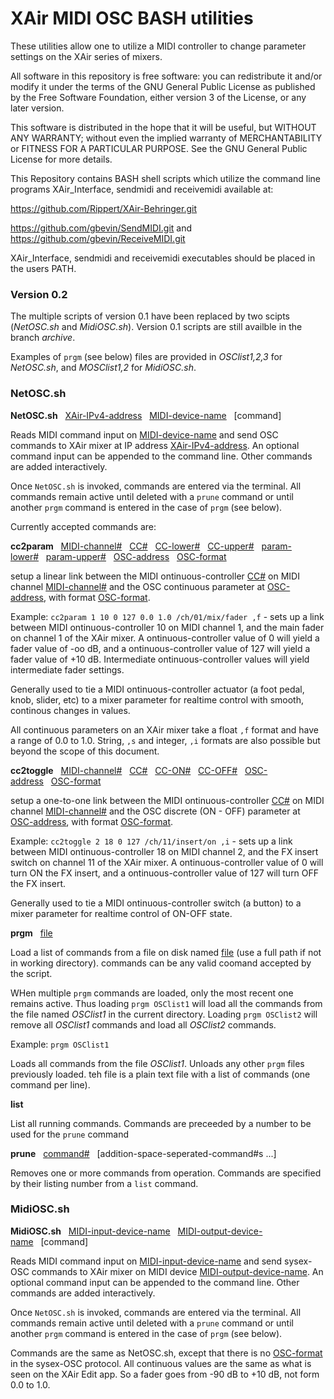 # XAir MIDI OSC BASH utilities
These utilities allow one to utilize a MIDI controller to change parameter settings on the XAir series of mixers.

All software in this repository is free software: you can redistribute it and/or modify it under the terms of the GNU General Public License as published by the Free Software Foundation, either version 3 of the License, or any later version.

This software is distributed in the hope that it will be useful, but WITHOUT ANY WARRANTY; without even the implied warranty of MERCHANTABILITY or FITNESS FOR A PARTICULAR PURPOSE. See the GNU General Public License for more details.

This Repository contains BASH shell scripts which utilize the command line programs XAir_Interface, sendmidi and receivemidi available at:

https://github.com/Rippert/XAir-Behringer.git

https://github.com/gbevin/SendMIDI.git and https://github.com/gbevin/ReceiveMIDI.git

XAir_Interface, sendmidi and receivemidi executables should be placed in the users PATH.

### Version 0.2
The multiple scripts of version 0.1 have been replaced by two scipts (*NetOSC.sh* and *MidiOSC.sh*). Version 0.1 scripts are still availble in the branch *archive*.

Examples of `prgm` (see below) files are provided in *OSClist1,2,3* for *NetOSC.sh*, and *MOSClist1,2* for *MidiOSC.sh*.

### NetOSC.sh 
**NetOSC.sh**   <u>XAir-IPv4-address</u>   <u>MIDI-device-name</u>   [command]

Reads MIDI command input on <u>MIDI-device-name</u> and send OSC commands to XAir mixer at IP address <u>XAir-IPv4-address</u>. An optional command input can be appended to the command line. Other commands are added interactively.

Once `NetOSC.sh` is invoked, commands are entered via the terminal. All commands remain active until deleted with a `prune` command or until another `prgm` command is entered in the case of `prgm` (see below). 

Currently accepted commands are:

**cc2param**   <u>MIDI-channel#</u>   <u>CC#</u>   <u>CC-lower#</u>   <u>CC-upper#</u>   <u>param-lower#</u>   <u>param-upper#</u>   <u>OSC-address</u>   <u>OSC-format</u>

setup a linear link between the MIDI ontinuous-controller <u>CC#</u> on MIDI channel <u>MIDI-channel#</u> and the OSC continuous parameter at <u>OSC-address</u>, with format <u>OSC-format</u>.

Example: `cc2param 1 10 0 127 0.0 1.0 /ch/01/mix/fader ,f` - sets up a link between MIDI ontinuous-controller 10 on MIDI channel 1, and the main fader on channel 1 of the XAir mixer. A ontinuous-controller value of 0 will yield a fader value of -oo dB, and a ontinuous-controller value of 127 will yield a fader value of +10 dB. Intermediate ontinuous-controller values will yield intermediate fader settings.

Generally used to tie a MIDI ontinuous-controller actuator (a foot pedal, knob, slider, etc) to a mixer parameter for realtime control with smooth, continous changes in values.

All continuous parameters on an XAir mixer take a float `,f` format and have a range of 0.0 to 1.0. String, `,s` and integer, `,i` formats are also possible but beyond the scope of this document.

**cc2toggle**   <u>MIDI-channel#</u>   <u>CC#</u>   <u>CC-ON#</u>   <u>CC-OFF#</u>   <u>OSC-address</u>   <u>OSC-format</u>

setup a one-to-one link between the MIDI ontinuous-controller <u>CC#</u> on MIDI channel <u>MIDI-channel#</u> and the OSC discrete (ON - OFF) parameter at <u>OSC-address</u>, with format <u>OSC-format</u>.

Example: `cc2toggle 2 18 0 127 /ch/11/insert/on ,i` - sets up a link between MIDI ontinuous-controller 18 on MIDI channel 2, and the FX insert switch on channel 11 of the XAir mixer. A ontinuous-controller value of 0 will turn ON the FX insert, and a ontinuous-controller value of 127 will turn OFF the FX insert.

Generally used to tie a MIDI ontinuous-controller switch (a button) to a mixer parameter for realtime control of ON-OFF state.

**prgm**   <u>file</u>

Load a list of commands from a file on disk named <u>file</u> (use a full path if not in working directory). commands can be any valid coomand accepted by the script.

WHen multiple `prgm` commands are loaded, only the most recent one remains active. Thus loading `prgm OSClist1` will load all the commands from the file named *OSClist1* in the current directory. Loading `prgm OSClist2` will remove all *OSClist1* commands and load all *OSClist2* commands.

Example: `prgm OSClist1`

Loads all commands from the file *OSClist1*. Unloads any other `prgm` files previously loaded. teh file is a plain text file with a list of commands (one command per line).

**list**

List all running commands. Commands are preceeded by a number to be used for the `prune` command

**prune**   <u>command#</u>   [addition-space-seperated-command#s ...]

Removes one or more commands from operation. Commands are specified by their listing number from a `list` command.

### MidiOSC.sh 
**MidiOSC.sh**   <u>MIDI-input-device-name</u>   <u>MIDI-output-device-name</u>   [command]

Reads MIDI command input on <u>MIDI-input-device-name</u> and send sysex-OSC commands to XAir mixer on MIDI device <u>MIDI-output-device-name</u>. An optional command input can be appended to the command line. Other commands are added interactively.

Once `NetOSC.sh` is invoked, commands are entered via the terminal. All commands remain active until deleted with a `prune` command or until another `prgm` command is entered in the case of `prgm` (see below).

Commands are the same as NetOSC.sh, except that there is no <u>OSC-format</u> in the sysex-OSC protocol. All continuous values are the same as what is seen on the XAir Edit app. So a fader goes from -90 dB to +10 dB, not form 0.0 to 1.0.
